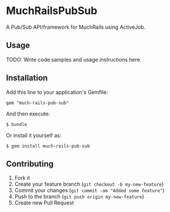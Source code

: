 # MuchRailsPubSub

A Pub/Sub API/framework for MuchRails using ActiveJob.

## Usage

TODO: Write code samples and usage instructions here

## Installation

Add this line to your application's Gemfile:

    gem "much-rails-pub-sub"

And then execute:

    $ bundle

Or install it yourself as:

    $ gem install much-rails-pub-sub

## Contributing

1. Fork it
2. Create your feature branch (`git checkout -b my-new-feature`)
3. Commit your changes (`git commit -am "Added some feature"`)
4. Push to the branch (`git push origin my-new-feature`)
5. Create new Pull Request
